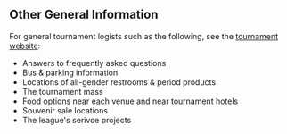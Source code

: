 ## Other General Information

For general tournament logists such as the following, see the [tournament website](https://www.ncflnationals.org/general.html):

- Answers to frequently asked questions
- Bus & parking information
- Locations of all-gender restrooms & period products
- The tournament mass
- Food options near each venue and near tournament hotels
- Souvenir sale locations
- The league's serivce projects
